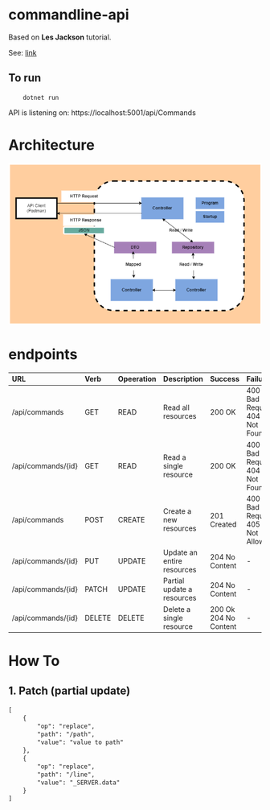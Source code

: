 # commandline-api
Based on <b>Les Jackson</b> tutorial.
<p> See: <a href="https://www.youtube.com/watch?v=fmvcAzHpsk8&t=25s">link</a> 

## To run
        dotnet run

API is listening on:
https://localhost:5001/api/Commands

# Architecture 
<img title="a title" alt="Alt text" src="arc-command-api.png">

# endpoints

| URL | Verb | Opeeration | Description | Success | Failure|
|:----|:-----|:-----------|:------------|:--------|:-------|
|/api/commands|GET| READ| Read all resources| 200 OK| 400 Bad Request <br> 404 Not Found|
|/api/commands/{id}|GET| READ| Read a single resource| 200 OK| 400 Bad Request <br> 404 Not Found|
|/api/commands|POST| CREATE| Create a new resources| 201 Created| 400 Bad Request <br> 405 Not Allowed|
|/api/commands/{id}|PUT| UPDATE| Update an entire resources| 204 No Content| - |
|/api/commands/{id}|PATCH| UPDATE| Partial update a resources| 204 No Content| - |
|/api/commands/{id}|DELETE| DELETE|Delete a single resource| 200 Ok <br>204 No Content| - |


# How To
## 1.  Patch (partial update)


    [
        {
            "op": "replace",
            "path": "/path",
            "value": "value to path"
        },
        {
            "op": "replace",
            "path": "/line",
            "value": "_SERVER.data"
        }
    ]
